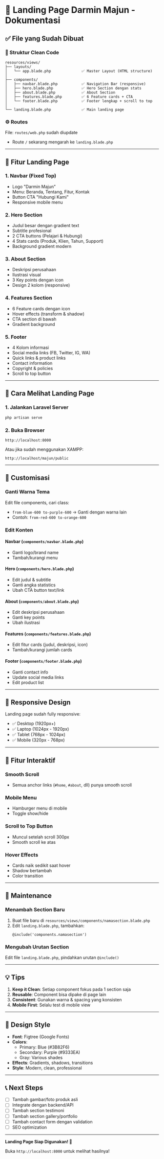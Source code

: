 # 🎨 Landing Page Darmin Majun - Dokumentasi

## ✅ File yang Sudah Dibuat

### 📁 Struktur Clean Code

```
resources/views/
├── layouts/
│   └── app.blade.php              ✅ Master Layout (HTML structure)
│
├── components/
│   ├── navbar.blade.php           ✅ Navigation Bar (responsive)
│   ├── hero.blade.php             ✅ Hero Section dengan stats
│   ├── about.blade.php            ✅ About Section
│   ├── features.blade.php         ✅ 6 Feature cards + CTA
│   └── footer.blade.php           ✅ Footer lengkap + scroll to top
│
└── landing.blade.php              ✅ Main landing page
```

### ⚙️ Routes
File: `routes/web.php` sudah diupdate
- Route `/` sekarang mengarah ke `landing.blade.php`

---

## 🎨 Fitur Landing Page

### 1. **Navbar** (Fixed Top)
- Logo "Darmin Majun"
- Menu: Beranda, Tentang, Fitur, Kontak
- Button CTA "Hubungi Kami"
- Responsive mobile menu

### 2. **Hero Section**
- Judul besar dengan gradient text
- Subtitle profesional
- 2 CTA buttons (Pelajari & Hubungi)
- 4 Stats cards (Produk, Klien, Tahun, Support)
- Background gradient modern

### 3. **About Section**
- Deskripsi perusahaan
- Ilustrasi visual
- 3 Key points dengan icon
- Design 2 kolom (responsive)

### 4. **Features Section**
- 6 Feature cards dengan icon
- Hover effects (transform & shadow)
- CTA section di bawah
- Gradient background

### 5. **Footer**
- 4 Kolom informasi
- Social media links (FB, Twitter, IG, WA)
- Quick links & product links
- Contact information
- Copyright & policies
- Scroll to top button

---

## 🚀 Cara Melihat Landing Page

### 1. Jalankan Laravel Server
```bash
php artisan serve
```

### 2. Buka Browser
```
http://localhost:8000
```

Atau jika sudah menggunakan XAMPP:
```
http://localhost/majun/public
```

---

## 🎨 Customisasi

### Ganti Warna Tema
Edit file components, cari class:
- `from-blue-600 to-purple-600` → Ganti dengan warna lain
- Contoh: `from-red-600 to-orange-600`

### Edit Konten

#### **Navbar** (`components/navbar.blade.php`)
- Ganti logo/brand name
- Tambah/kurangi menu

#### **Hero** (`components/hero.blade.php`)
- Edit judul & subtitle
- Ganti angka statistics
- Ubah CTA button text/link

#### **About** (`components/about.blade.php`)
- Edit deskripsi perusahaan
- Ganti key points
- Ubah ilustrasi

#### **Features** (`components/features.blade.php`)
- Edit fitur cards (judul, deskripsi, icon)
- Tambah/kurangi jumlah cards

#### **Footer** (`components/footer.blade.php`)
- Ganti contact info
- Update social media links
- Edit product list

---

## 📱 Responsive Design
Landing page sudah fully responsive:
- ✅ Desktop (1920px+)
- ✅ Laptop (1024px - 1920px)
- ✅ Tablet (768px - 1024px)
- ✅ Mobile (320px - 768px)

---

## 🎯 Fitur Interaktif

### Smooth Scroll
- Semua anchor links (`#home`, `#about`, dll) punya smooth scroll

### Mobile Menu
- Hamburger menu di mobile
- Toggle show/hide

### Scroll to Top Button
- Muncul setelah scroll 300px
- Smooth scroll ke atas

### Hover Effects
- Cards naik sedikit saat hover
- Shadow bertambah
- Color transition

---

## 🔧 Maintenance

### Menambah Section Baru
1. Buat file baru di `resources/views/components/namasection.blade.php`
2. Edit `landing.blade.php`, tambahkan:
   ```blade
   @include('components.namasection')
   ```

### Mengubah Urutan Section
Edit file `landing.blade.php`, pindahkan urutan `@include()`

---

## 💡 Tips

1. **Keep it Clean**: Setiap component fokus pada 1 section saja
2. **Reusable**: Component bisa dipake di page lain
3. **Consistent**: Gunakan warna & spacing yang konsisten
4. **Mobile First**: Selalu test di mobile view

---

## 🎨 Design Style

- **Font**: Figtree (Google Fonts)
- **Colors**:
  - Primary: Blue (#3B82F6)
  - Secondary: Purple (#9333EA)
  - Gray: Various shades
- **Effects**: Gradients, shadows, transitions
- **Style**: Modern, clean, professional

---

## 📞 Next Steps

- [ ] Tambah gambar/foto produk asli
- [ ] Integrate dengan backend/API
- [ ] Tambah section testimoni
- [ ] Tambah section gallery/portfolio
- [ ] Tambah contact form dengan validation
- [ ] SEO optimization

---

**Landing Page Siap Digunakan! 🎉**

Buka `http://localhost:8000` untuk melihat hasilnya!
